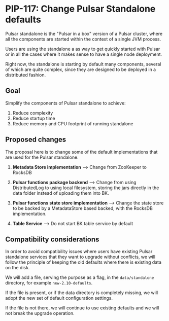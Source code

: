 # PIP-117: Change Pulsar Standalone defaults

Pulsar standalone is the "Pulsar in a box" version of a Pulsar cluster, where
all the components are started within the context of a single JVM process.

Users are using the standalone a as way to get quickly started with Pulsar or
in all the cases where it makes sense to have a single node deployment.

Right now, the standalone is starting by default many components, several of
which are quite complex, since they are designed to be deployed in a distributed
fashion.

## Goal

Simplify the components of Pulsar standalone to achieve:

 1. Reduce complexity
 2. Reduce startup time
 3. Reduce memory and CPU footprint of running standalone

## Proposed changes

The proposal here is to change some of the default implementations that are
used for the Pulsar standalone.

 1. **Metadata Store implementation** -->
      Change from ZooKeeper to RocksDB

 2. **Pulsar functions package backend** -->
      Change from using DistributedLog to using local filesystem, storing the
      jars directly in the data folder instead of uploading them into BK.

 3. **Pulsar functions state store implementation** -->
      Change the state store to be backed by a MetadataStore based backed,
      with the RocksDB implementation.

 4. **Table Service** -->
      Do not start BK table service by default

## Compatibility considerations

In order to avoid compatibility issues where users have existing Pulsar
standalone services that they want to upgrade without conflicts, we will
follow the principle of keeping the old defaults where there is existing
data on the disk.

We will add a file, serving the purpose as a flag, in the `data/standalone`
directory, for example `new-2.10-defaults`.

If the file is present, or if the data directory is completely missing, we
will adopt the new set of default configuration settings.

If the file is not there, we will continue to use existing defaults and we will
not break the upgrade operation.
